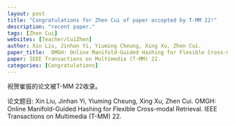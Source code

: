 ```yaml
---
layout: post
title: "Congratulations for Zhen Cui of paper accepted by T-MM 22!"
description: "recent paper."
tags: [Zhen Cui]
websites: [Teacher/CuiZhen]
author: Xin Liu, Jinhan Yi, Yiuming Cheung, Xing Xu, Zhen Cui.
paper_title:  OMGH: Online Manifold-Guided Hashing for Flexible Cross-modal Retrieval.
paper: IEEE Transactions on Multimedia (T-MM) 22.
categories: [Congratulations]
---
```

祝贺崔振的论文被T-MM 22收录。

论文题目: Xin Liu, Jinhan Yi, Yiuming Cheung, Xing Xu, Zhen Cui. OMGH: Online Manifold-Guided Hashing for Flexible Cross-modal Retrieval. IEEE Transactions on Multimedia (T-MM) 22.

